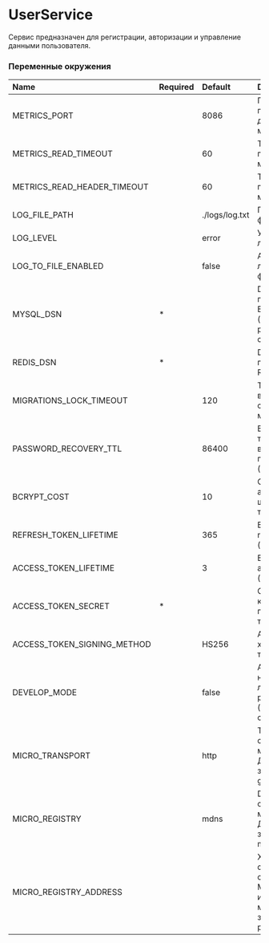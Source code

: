 # UserService

Сервис предназначен для регистрации, авторизации и управление данными пользователя.

### Переменные окружения

| Name                        | Required | Default        | Description                                                                                 |
|:----------------------------|:---------|:---------------|:--------------------------------------------------------------------------------------------|
| METRICS_PORT                |          | 8086           | Порт приложения для сервиса метрики                                                         |
| METRICS_READ_TIMEOUT        |          | 60             | Таймаут для получения метрик                                                                |
| METRICS_READ_HEADER_TIMEOUT |          | 60             | Таймаут для получения метрик                                                                |
| LOG_FILE_PATH               |          | ./logs/log.txt | Путь до лог-файла                                                                           |
| LOG_LEVEL                   |          | error          | Уровень логирования                                                                         |
| LOG_TO_FILE_ENABLED         |          | false          | Активация логирования в файл                                                                |
| MYSQL_DSN                   | *        |                | DSN строка для подключения к БД MySQL (параметр parseTime=true обязателен)                  |
| REDIS_DSN                   | *        |                | DSN строка для подключения к Redis                                                          |
| MIGRATIONS_LOCK_TIMEOUT     |          | 120            | Таймаут для выполнения скриптов миграции БД                                                 |
| PASSWORD_RECOVERY_TTL       |          | 86400          | Время жизни токена восстановления пароля (секунды)                                          |
| BCRYPT_COST                 |          | 10             | Сложность алгоритма шифрования токенов                                                      |
| REFRESH_TOKEN_LIFETIME      |          | 365            | Время жизни refresh-токена (дней)                                                           |
| ACCESS_TOKEN_LIFETIME       |          | 3              | Время жизни access-токена (часов)                                                           |
| ACCESS_TOKEN_SECRET         | *        |                | Серкертный ключ для подписи токенов                                                         |
| ACCESS_TOKEN_SIGNING_METHOD |          | HS256          | Алгоритм хэширования токенов                                                                |
| DEVELOP_MODE                |          | false          | Активация настроек для локальной разработки (отключение csrf)                               |
| MICRO_TRANSPORT             |          | http           | Транспорт общения микросервисов. Доступные значения: http, grpc                             |
| MICRO_REGISTRY              |          | mdns           | Discovery-сервис для микросервисов. Доступные занчения: etcd, mdns                          |
| MICRO_REGISTRY_ADDRESS      |          |                | Хост и порт discovery-сервиса. Можно использовать множественные значения с разделителем `;` |

